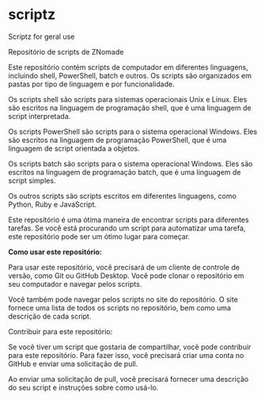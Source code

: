 # scriptz
Scriptz for geral use

Repositório de scripts de ZNomade

Este repositório contém scripts de computador em diferentes linguagens, incluindo shell, PowerShell, batch e outros. Os scripts são organizados em pastas por tipo de linguagem e por funcionalidade.

Os scripts shell são scripts para sistemas operacionais Unix e Linux. Eles são escritos na linguagem de programação shell, que é uma linguagem de script interpretada.

Os scripts PowerShell são scripts para o sistema operacional Windows. Eles são escritos na linguagem de programação PowerShell, que é uma linguagem de script orientada a objetos.

Os scripts batch são scripts para o sistema operacional Windows. Eles são escritos na linguagem de programação batch, que é uma linguagem de script simples.

Os outros scripts são scripts escritos em diferentes linguagens, como Python, Ruby e JavaScript.

Este repositório é uma ótima maneira de encontrar scripts para diferentes tarefas. Se você está procurando um script para automatizar uma tarefa, este repositório pode ser um ótimo lugar para começar.

<b>Como usar este repositório:</b>

Para usar este repositório, você precisará de um cliente de controle de versão, como Git ou GitHub Desktop. Você pode clonar o repositório em seu computador e navegar pelos scripts.

Você também pode navegar pelos scripts no site do repositório. O site fornece uma lista de todos os scripts no repositório, bem como uma descrição de cada script.

Contribuir para este repositório:

Se você tiver um script que gostaria de compartilhar, você pode contribuir para este repositório. Para fazer isso, você precisará criar uma conta no GitHub e enviar uma solicitação de pull.

Ao enviar uma solicitação de pull, você precisará fornecer uma descrição do seu script e instruções sobre como usá-lo.
